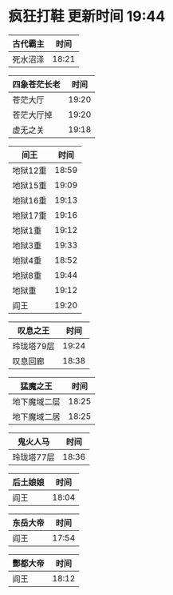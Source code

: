 # 疯狂打鞋 更新时间 19:44

| 古代霸主   | 时间    |
|--------|-------|
| 死水沼泽 | 18:21 |

| 四象苍茫长老   | 时间    |
|--------|-------|
| 苍茫大厅 | 19:20 |
| 苍茫大厅掉 | 19:20 |
| 虚无之关 | 19:18 |

| 间王   | 时间    |
|--------|-------|
| 地狱12重 | 18:59 |
| 地狱15重 | 19:09 |
| 地狱16重 | 19:13 |
| 地狱17重 | 19:16 |
| 地狱1重 | 19:12 |
| 地狱3重 | 19:33 |
| 地狱4重 | 18:52 |
| 地狱8重 | 19:44 |
| 地狱重 | 19:12 |
| 阎王 | 19:20 |

| 叹息之王   | 时间    |
|--------|-------|
| 玲珑塔79层 | 19:24 |
| 叹息回廊 | 18:38 |

| 猛魔之王   | 时间    |
|--------|-------|
| 地下魔域二层 | 18:25 |
| 地下魔域二居 | 18:25 |

| 鬼火人马   | 时间    |
|--------|-------|
| 玲珑塔77层 | 18:36 |

| 后土娘娘   | 时间    |
|--------|-------|
| 阎王 | 18:04 |

| 东岳大帝   | 时间    |
|--------|-------|
| 阎王 | 17:54 |

| 酆都大帝   | 时间    |
|--------|-------|
| 阎王 | 18:12 |
